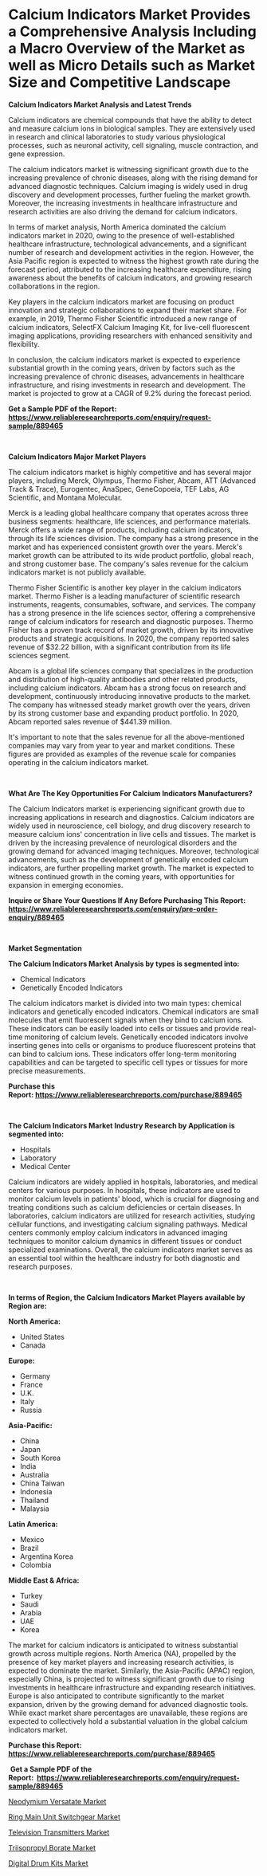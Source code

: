 <p><h1>Calcium Indicators Market Provides a Comprehensive Analysis Including a Macro Overview of the Market as well as Micro Details such as Market Size and Competitive Landscape</h1></p><p><strong>Calcium Indicators Market Analysis and Latest Trends</strong></p>
<p><p>Calcium indicators are chemical compounds that have the ability to detect and measure calcium ions in biological samples. They are extensively used in research and clinical laboratories to study various physiological processes, such as neuronal activity, cell signaling, muscle contraction, and gene expression.</p><p>The calcium indicators market is witnessing significant growth due to the increasing prevalence of chronic diseases, along with the rising demand for advanced diagnostic techniques. Calcium imaging is widely used in drug discovery and development processes, further fueling the market growth. Moreover, the increasing investments in healthcare infrastructure and research activities are also driving the demand for calcium indicators.</p><p>In terms of market analysis, North America dominated the calcium indicators market in 2020, owing to the presence of well-established healthcare infrastructure, technological advancements, and a significant number of research and development activities in the region. However, the Asia Pacific region is expected to witness the highest growth rate during the forecast period, attributed to the increasing healthcare expenditure, rising awareness about the benefits of calcium indicators, and growing research collaborations in the region.</p><p>Key players in the calcium indicators market are focusing on product innovation and strategic collaborations to expand their market share. For example, in 2019, Thermo Fisher Scientific introduced a new range of calcium indicators, SelectFX Calcium Imaging Kit, for live-cell fluorescent imaging applications, providing researchers with enhanced sensitivity and flexibility.</p><p>In conclusion, the calcium indicators market is expected to experience substantial growth in the coming years, driven by factors such as the increasing prevalence of chronic diseases, advancements in healthcare infrastructure, and rising investments in research and development. The market is projected to grow at a CAGR of 9.2% during the forecast period.</p></p>
<p><strong>Get a Sample PDF of the Report:&nbsp; <a href="https://www.reliableresearchreports.com/enquiry/request-sample/889465">https://www.reliableresearchreports.com/enquiry/request-sample/889465</a></strong></p>
<p>&nbsp;</p>
<p><strong>Calcium Indicators Major Market Players</strong></p>
<p><p>The calcium indicators market is highly competitive and has several major players, including Merck, Olympus, Thermo Fisher, Abcam, ATT (Advanced Track & Trace), Eurogentec, AnaSpec, GeneCopoeia, TEF Labs, AG Scientific, and Montana Molecular.</p><p>Merck is a leading global healthcare company that operates across three business segments: healthcare, life sciences, and performance materials. Merck offers a wide range of products, including calcium indicators, through its life sciences division. The company has a strong presence in the market and has experienced consistent growth over the years. Merck's market growth can be attributed to its wide product portfolio, global reach, and strong customer base. The company's sales revenue for the calcium indicators market is not publicly available.</p><p>Thermo Fisher Scientific is another key player in the calcium indicators market. Thermo Fisher is a leading manufacturer of scientific research instruments, reagents, consumables, software, and services. The company has a strong presence in the life sciences sector, offering a comprehensive range of calcium indicators for research and diagnostic purposes. Thermo Fisher has a proven track record of market growth, driven by its innovative products and strategic acquisitions. In 2020, the company reported sales revenue of $32.22 billion, with a significant contribution from its life sciences segment.</p><p>Abcam is a global life sciences company that specializes in the production and distribution of high-quality antibodies and other related products, including calcium indicators. Abcam has a strong focus on research and development, continuously introducing innovative products to the market. The company has witnessed steady market growth over the years, driven by its strong customer base and expanding product portfolio. In 2020, Abcam reported sales revenue of $441.39 million.</p><p>It's important to note that the sales revenue for all the above-mentioned companies may vary from year to year and market conditions. These figures are provided as examples of the revenue scale for companies operating in the calcium indicators market.</p></p>
<p>&nbsp;</p>
<p><strong>What Are The Key Opportunities For Calcium Indicators Manufacturers?</strong></p>
<p><p>The Calcium Indicators market is experiencing significant growth due to increasing applications in research and diagnostics. Calcium indicators are widely used in neuroscience, cell biology, and drug discovery research to measure calcium ions' concentration in live cells and tissues. The market is driven by the increasing prevalence of neurological disorders and the growing demand for advanced imaging techniques. Moreover, technological advancements, such as the development of genetically encoded calcium indicators, are further propelling market growth. The market is expected to witness continued growth in the coming years, with opportunities for expansion in emerging economies.</p></p>
<p><strong>Inquire or Share Your Questions If Any Before Purchasing This Report: <a href="https://www.reliableresearchreports.com/enquiry/pre-order-enquiry/889465">https://www.reliableresearchreports.com/enquiry/pre-order-enquiry/889465</a></strong></p>
<p>&nbsp;</p>
<p><strong>Market Segmentation</strong></p>
<p><strong>The Calcium Indicators Market Analysis by types is segmented into:</strong></p>
<p><ul><li>Chemical Indicators</li><li>Genetically Encoded Indicators</li></ul></p>
<p><p>The calcium indicators market is divided into two main types: chemical indicators and genetically encoded indicators. Chemical indicators are small molecules that emit fluorescent signals when they bind to calcium ions. These indicators can be easily loaded into cells or tissues and provide real-time monitoring of calcium levels. Genetically encoded indicators involve inserting genes into cells or organisms to produce fluorescent proteins that can bind to calcium ions. These indicators offer long-term monitoring capabilities and can be targeted to specific cell types or tissues for more precise measurements.</p></p>
<p><strong>Purchase this Report:&nbsp;<a href="https://www.reliableresearchreports.com/purchase/889465">https://www.reliableresearchreports.com/purchase/889465</a></strong></p>
<p>&nbsp;</p>
<p><strong>The Calcium Indicators Market Industry Research by Application is segmented into:</strong></p>
<p><ul><li>Hospitals</li><li>Laboratory</li><li>Medical Center</li></ul></p>
<p><p>Calcium indicators are widely applied in hospitals, laboratories, and medical centers for various purposes. In hospitals, these indicators are used to monitor calcium levels in patients' blood, which is crucial for diagnosing and treating conditions such as calcium deficiencies or certain diseases. In laboratories, calcium indicators are utilized for research activities, studying cellular functions, and investigating calcium signaling pathways. Medical centers commonly employ calcium indicators in advanced imaging techniques to monitor calcium dynamics in different tissues or conduct specialized examinations. Overall, the calcium indicators market serves as an essential tool within the healthcare industry for both diagnostic and research purposes.</p></p>
<p>&nbsp;</p>
<p><strong>In terms of Region, the Calcium Indicators Market Players available by Region are:</strong></p>
<p>
    <p> <strong> North America: </strong>
        <ul>
            <li>United States</li>
            <li>Canada</li>
        </ul>
        </p> 
    <p> <strong> Europe: </strong>
        <ul>
            <li>Germany</li>
            <li>France</li>
            <li>U.K.</li>
            <li>Italy</li>
            <li>Russia</li>
        </ul>
        </p> 
    <p> <strong> Asia-Pacific: </strong>
        <ul>
            <li>China</li>
            <li>Japan</li>
            <li>South Korea</li>
            <li>India</li>
            <li>Australia</li>
            <li>China Taiwan</li>
            <li>Indonesia</li>
            <li>Thailand</li>
            <li>Malaysia</li>
        </ul>
        </p> 
    <p> <strong> Latin America: </strong>
        <ul>
            <li>Mexico</li>
            <li>Brazil</li>
            <li>Argentina Korea</li>
            <li>Colombia</li>
        </ul>
        </p> 
    <p> <strong> Middle East & Africa: </strong>
        <ul>
            <li>Turkey</li>
            <li>Saudi</li>
            <li>Arabia</li>
            <li>UAE</li>
            <li>Korea</li>
        </ul>
    </p>
    </p>
<p><p>The market for calcium indicators is anticipated to witness substantial growth across multiple regions. North America (NA), propelled by the presence of key market players and increasing research activities, is expected to dominate the market. Similarly, the Asia-Pacific (APAC) region, especially China, is projected to witness significant growth due to rising investments in healthcare infrastructure and expanding research initiatives. Europe is also anticipated to contribute significantly to the market expansion, driven by the growing demand for advanced diagnostic tools. While exact market share percentages are unavailable, these regions are expected to collectively hold a substantial valuation in the global calcium indicators market.</p></p>
<p><strong>Purchase this Report: <a href="https://www.reliableresearchreports.com/purchase/889465">https://www.reliableresearchreports.com/purchase/889465</a></strong></p>
<p>&nbsp;<strong>Get a Sample PDF of the Report:&nbsp;&nbsp;<a href="https://www.reliableresearchreports.com/enquiry/request-sample/889465">https://www.reliableresearchreports.com/enquiry/request-sample/889465</a></strong></p>
<p><strong></strong></p>
<p><p><a href="https://github.com/Chiragrp26/Market-Research-Report-List-1/blob/main/neodymium-versatate-market.md">Neodymium Versatate Market</a></p><p><a href="https://medium.com/@samanthareed1916/ring-main-unit-switchgear-market-furnishes-information-on-market-share-market-trends-and-market-a41de08199c6">Ring Main Unit Switchgear Market</a></p><p><a href="https://medium.com/@soloncarter2662/television-transmitters-market-trends-forecast-and-competitive-analysis-to-2030-981c77ff30cb">Television Transmitters Market</a></p><p><a href="https://github.com/AKSHATREPORTPRIME/Market-Research-Report-List-1/blob/main/triisopropyl-borate-market.md">Triisopropyl Borate Market</a></p><p><a href="https://medium.com/@dexterhayes2023/digital-drum-kits-market-share-evolution-and-market-growth-trends-2023-2030-df5fb1965cd8">Digital Drum Kits Market</a></p></p>
